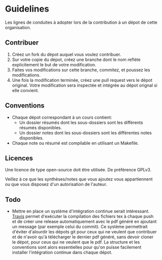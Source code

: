 # Guidelines
Les lignes de conduites à adopter lors de la contribution à un dépot de cette organisation.

## Contribuer
1. Créez un fork du dépot auquel vous voulez contribuer.
2. Sur votre copie du dépot, créez une branche dont le nom reflète explicitement le but de votre modification.
3. Faites vos modifications sur cette branche, commitez, et poussez les modifications.
4. Une fois la modification terminée, créez une pull request vers le dépot original. Votre modification sera inspectée et intégrée au dépot orignal si elle convient.

## Conventions
- Chaque dépot correspondant à un cours contient:
    - Un dossier résumés dont les sous-dossiers sont les différents résumés disponibles.
    - Un dossier notes dont les sous-dossiers sont les différentes notes disponibles.
- Chaque note ou résumé est compilable en utilisant un Makefile.

## Licences
Une licence de type open-source doit être utilisée. De préférence GPLv3.

Veillez à ce que les synthèses/notes que vous ajoutez vous appartiennent ou que vous disposez d'un autorisation de l'auteur.

## Todo
- Mettre en place un système d'intégration continue serait intéressant. [Travis](https://travis-ci.com) permet d'exécuter la compilation des fichiers tex à chaque push et de créer une release automatiquement avec le pdf généré en ajoutant un message (par exemple celui du commit). Ce système permettrait d'éviter d'alourdir les dépots git pour ceux qui ne veulent que contribuer et de n'avoir qu'à télécharger le dernier pdf généré, sans devoir cloner le dépot, pour ceux qui ne veulent que le pdf.
La structure et les conventions sont alors essentielles pour qu'on puisse facilement installer l'intégration continue dans chaque dépot.
